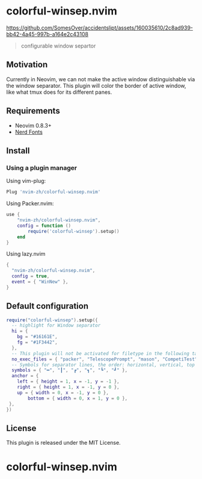 # colorful-winsep.nvim


https://github.com/SomesOver/accidentslipt/assets/160035610/2c8ad939-bb42-4a45-997b-a164e2c43108
> configurable window separtor

## Motivation

Currently in Neovim, we can not make the active window distinguishable via the window separator.
This plugin will color the border of active window, like what tmux does for its different panes.

## Requirements

+ Neovim 0.8.3+
+ [Nerd Fonts](https://www.nerdfonts.com/)

## Install
### Using a plugin manager

Using vim-plug:

```lua
Plug 'nvim-zh/colorful-winsep.nvim'
```

Using Packer.nvim:

```lua
use {
    "nvim-zh/colorful-winsep.nvim",
    config = function ()
        require('colorful-winsep').setup()
    end
}
```

Using lazy.nvim

```lua
{
  "nvim-zh/colorful-winsep.nvim",
  config = true,
  event = { "WinNew" },
}
```

## Default configuration

```lua
require("colorful-winsep").setup({
  -- highlight for Window separator
  hi = {
    bg = "#16161E",
    fg = "#1F3442",
  },
  -- This plugin will not be activated for filetype in the following table.
  no_exec_files = { "packer", "TelescopePrompt", "mason", "CompetiTest", "NvimTree" },
  -- Symbols for separator lines, the order: horizontal, vertical, top left, top right, bottom left, bottom right.
  symbols = { "━", "┃", "┏", "┓", "┗", "┛" },
  anchor = {
	left = { height = 1, x = -1, y = -1 },
	right = { height = 1, x = -1, y = 0 },
	up = { width = 0, x = -1, y = 0 },
    	bottom = { width = 0, x = 1, y = 0 },
 },
})
```


## License

This plugin is released under the MIT License.
# colorful-winsep.nvim


